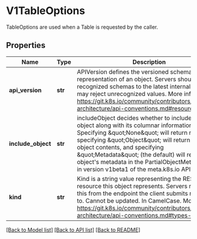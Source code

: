 # V1TableOptions

TableOptions are used when a Table is requested by the caller.

## Properties
Name | Type | Description | Notes
------------ | ------------- | ------------- | -------------
**api_version** | **str** | APIVersion defines the versioned schema of this representation of an object. Servers should convert recognized schemas to the latest internal value, and may reject unrecognized values. More info: https://git.k8s.io/community/contributors/devel/sig-architecture/api-conventions.md#resources | [optional] 
**include_object** | **str** | includeObject decides whether to include each object along with its columnar information. Specifying \&quot;None\&quot; will return no object, specifying \&quot;Object\&quot; will return the full object contents, and specifying \&quot;Metadata\&quot; (the default) will return the object&#39;s metadata in the PartialObjectMetadata kind in version v1beta1 of the meta.k8s.io API group. | [optional] 
**kind** | **str** | Kind is a string value representing the REST resource this object represents. Servers may infer this from the endpoint the client submits requests to. Cannot be updated. In CamelCase. More info: https://git.k8s.io/community/contributors/devel/sig-architecture/api-conventions.md#types-kinds | [optional] 

[[Back to Model list]](../README.md#documentation-for-models) [[Back to API list]](../README.md#documentation-for-api-endpoints) [[Back to README]](../README.md)


